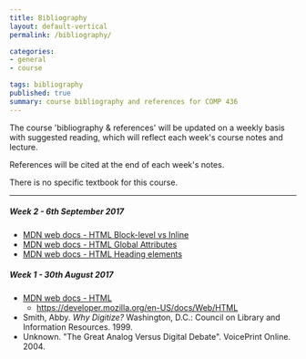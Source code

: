 ```yaml
---
title: Bibliography
layout: default-vertical
permalink: /bibliography/

categories:
- general
- course

tags: bibliography
published: true
summary: course bibliography and references for COMP 436
---
```


The course 'bibliography & references' will be updated on a weekly basis with suggested reading, which will reflect each week's course notes and lecture.

References will be cited at the end of each week's notes.

There is no specific textbook for this course.

***


##### Week 2 - 6th September 2017
  * [MDN web docs - HTML Block-level vs Inline](https://developer.mozilla.org/en-US/docs/Web/HTML/Block-level_elements#Block-level_vs._inline)
  * [MDN web docs - HTML Global Attributes](https://developer.mozilla.org/en-US/docs/Web/HTML/Global_attributes)
  * [MDN web docs - HTML Heading elements](https://developer.mozilla.org/en-US/docs/Web/HTML/Element/Heading_Elements)

##### Week 1 - 30th August 2017
  * [MDN web docs - HTML](https://developer.mozilla.org/en-US/docs/Web/HTML)
    * https://developer.mozilla.org/en-US/docs/Web/HTML
  * Smith, Abby. *Why Digitize?* Washington, D.C.: Council on Library and Information Resources. 1999.
  * Unknown. "The Great Analog Versus Digital Debate". VoicePrint Online. 2004.

